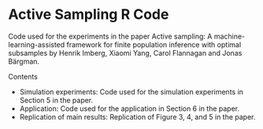 # Active Sampling R Code

Code used for the experiments in the paper Active sampling: A machine-learning-assisted framework for finite population inference with optimal subsamples by Henrik Imberg, Xiaomi Yang, Carol Flannagan and Jonas Bärgman.

Contents
* Simulation experiments: Code used for the simulation experiments in Section 5 in the paper.
* Application: Code used for the application in Section 6 in the paper.
* Replication of main results: Replication of Figure 3, 4, and 5 in the paper.  
